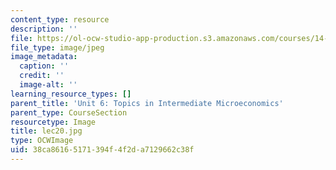 ```yaml
---
content_type: resource
description: ''
file: https://ol-ocw-studio-app-production.s3.amazonaws.com/courses/14-01sc-principles-of-microeconomics-fall-2011/38ca86165171394f4f2da7129662c38f_lec20.jpg
file_type: image/jpeg
image_metadata:
  caption: ''
  credit: ''
  image-alt: ''
learning_resource_types: []
parent_title: 'Unit 6: Topics in Intermediate Microeconomics'
parent_type: CourseSection
resourcetype: Image
title: lec20.jpg
type: OCWImage
uid: 38ca8616-5171-394f-4f2d-a7129662c38f
---
```

